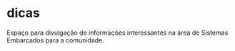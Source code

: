 # dicas
Espaço para divulgação de informações interessantes na área de Sistemas Embarcados para a comunidade.

